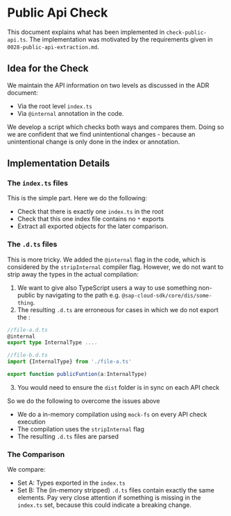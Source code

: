 # Public Api Check

This document explains what has been implemented in `check-public-api.ts`.
The implementation was motivated by the requirements given in `0028-public-api-extraction.md`.

## Idea for the Check

We maintain the API information on two levels as discussed in the ADR document:
- Via the root level `index.ts`
- Via `@internal` annotation in the code.

We develop a script which checks both ways and compares them.
Doing so we are confident that we find unintentional changes - because an unintentional change is only done in the index or annotation.

## Implementation Details

### The `index.ts` files

This is the simple part. Here we do the following:
- Check that there is exactly one `index.ts` in the root
- Check that this one index file contains no `*` exports
- Extract all exported objects for the later comparison.

### The `.d.ts` files

This is more tricky.
We added the `@internal` flag in the code, which is considered by the `stripInternal` compiler flag.
However, we do not want to strip away the types in the actual compilation:
1. We want to give also TypeScript users a way to use something non-public by navigating to the path e.g. `@sap-cloud-sdk/core/dis/some-thing`.
2. The resulting `.d.ts` are erroneous for cases in which we do not export the :
```ts
//file-a.d.ts
@internal
export type InternalType ....

//file-b.d.ts
import {InternalType} from './file-a.ts'

export function publicFuntion(a:InternalType)
```
3. You would need to ensure the `dist` folder is in sync on each API check

So we do the following to overcome the issues above
- We do a in-memory compilation using `mock-fs` on every API check execution
- The compilation uses the `stripInternal` flag
- The resulting `.d.ts` files are parsed

### The Comparison

We compare:
- Set A: Types exported in the `index.ts`
- Set B: The (in-memory stripped) `.d.ts` files
contain exactly the same elements.
Pay very close attention if something is missing in the `index.ts` set, because this could indicate a breaking change.
